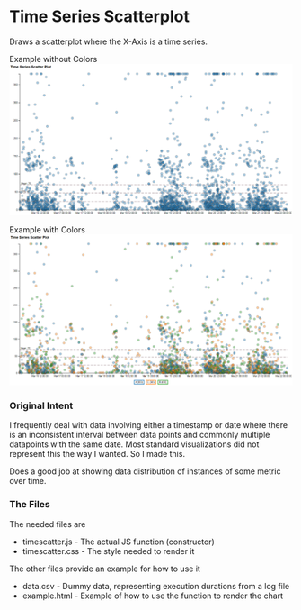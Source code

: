 # Time Series Scatterplot
Draws a scatterplot where the X-Axis is a time series.

Example without Colors
![Alt text](example1.png "Example without Colors")

Example with Colors
![Alt text](example2.png "Example with Colors")

### Original Intent
I frequently deal with data involving either a timestamp or date where there is an inconsistent interval between data points and commonly multiple datapoints with the same date. Most standard visualizations did not represent this the way I wanted. So I made this.

Does a good job at showing data distribution of instances of some metric over time.
### The Files
The needed files are
* timescatter.js - The actual JS function (constructor)
* timescatter.css - The style needed to render it

The other files provide an example for how to use it

* data.csv - Dummy data, representing execution durations from a log file
* example.html - Example of how to use the function to render the chart